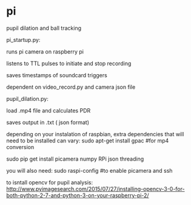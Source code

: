 # pi

pupil dilation and ball tracking

pi_startup.py:

runs pi camera on raspberry pi

listens to TTL pulses to initiate and stop recording

saves timestamps of soundcard triggers

dependent on video_record.py and camera json file


pupil_dilation.py:

load .mp4 file and calculates PDR

saves output in .txt ( json format)

depending on your instalation of raspbian, extra dependencies that will need to be installed can vary: 
sudo apt-get install gpac #for mp4 conversion

sudo pip get install picamera numpy RPi json threading

you will also need:
sudo raspi-config
#to enable picamera and ssh 

to isntall opencv for pupil analysis: http://www.pyimagesearch.com/2015/07/27/installing-opencv-3-0-for-both-python-2-7-and-python-3-on-your-raspberry-pi-2/

